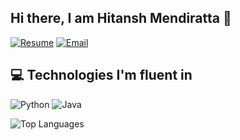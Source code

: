 

<!--
**hitanshm/Hitanshm** is a ✨ _special_ ✨ repository because its `README.md` (this file) appears on your GitHub profile.

Here are some ideas to get you started:

- 🔭 I’m currently working on ...
- 🌱 I’m currently learning ...
- 👯 I’m looking to collaborate on ...
- 🤔 I’m looking for help with ...
- 💬 Ask me about ...
- 📫 How to reach me: ...
- 😄 Pronouns: ...
- ⚡ Fun fact: ...
-->

<link rel="stylesheet" href="src/README.css">

## Hi there, I am Hitansh Mendiratta 👋
[![Resume](https://img.shields.io/badge/Resume-00A98F?style=for-the-badge&logo=readme&logoColor=white)]([https://drive.google.com/file/d/1-NBdX32Opo2ajMpDpWgXaQkyOQ9KzdcP/view?usp=sharing](https://docs.google.com/document/d/1brRj037RJZxfcQn6SIUAupvo-tRsKvPZ/edit?usp=sharing&ouid=105718257696044176763&rtpof=true&sd=true))
[![Email](https://img.shields.io/badge/Email-D14836?style=for-the-badge&logo=gmail&logoColor=white)](mailto:hitanshm5@gmail.com)

## 💻 Technologies I'm fluent in
<div class="techStack">
  <div>

![Python](https://img.shields.io/badge/Python-3776AB?style=for-the-badge&logo=python&logoColor=white)
![Java](https://img.shields.io/badge/Java-ED8B00?style=for-the-badge&logo=java&logoColor=white)

  </div>
  <div>
    <img src="https://github-readme-stats.vercel.app/api/top-langs/?username=hitanshm&layout=compact&theme=radical" alt="Top Languages">
  </div>
</div>
